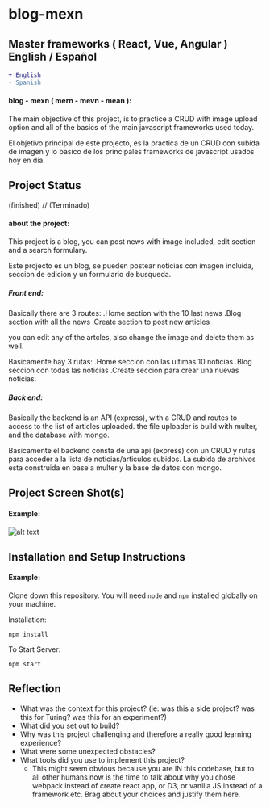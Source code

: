 
# blog-mexn
## Master frameworks ( React, Vue, Angular ) English / Español
```diff
+ English
- Spanish

```
#### blog - mexn ( mern - mevn - mean ):

The main objective of this project, is to practice a CRUD with image upload option and all of the basics of the main javascript frameworks used today.

El objetivo principal de este projecto, es la practica de un CRUD con subida de imagen y lo basico de los principales frameworks de javascript usados hoy en dia.

## Project Status
(finished) // (Terminado)

#### about the project:

This project is a blog, you can post news with image included, edit section  and a search formulary.

Este projecto es un blog, se pueden postear noticias con imagen incluida, seccion de edicion y un formulario de busqueda.

##### Front end:

Basically there are 3 routes:
.Home section with the 10 last news
.Blog section with all the news
.Create section to post new articles

you can edit any of the artcles, also change the image and delete them as well.

Basicamente hay 3 rutas:
.Home seccion con las ultimas 10 noticias
.Blog seccion con todas las noticias
.Create seccion para crear una nuevas noticias.

##### Back end:

Basically the backend is an API (express), with a CRUD and routes to access to the list of articles uploaded.
the file uploader is build with multer, and the database with mongo.

Basicamente el backend consta de una api (express) con un CRUD y rutas para acceder a la lista de noticias/articulos subidos.
La subida de archivos esta construida en base a multer y la base de datos con mongo.

## Project Screen Shot(s)

#### Example:   

![alt text](https://imgkub.com/images/2022/03/08/example-masterframework.jpg)

## Installation and Setup Instructions

#### Example:  

Clone down this repository. You will need `node` and `npm` installed globally on your machine.  

Installation:

`npm install`  


To Start Server:

`npm start`  

## Reflection

  - What was the context for this project? (ie: was this a side project? was this for Turing? was this for an experiment?)
  - What did you set out to build?
  - Why was this project challenging and therefore a really good learning experience?
  - What were some unexpected obstacles?
  - What tools did you use to implement this project?
      - This might seem obvious because you are IN this codebase, but to all other humans now is the time to talk about why you chose webpack instead of create react app, or D3, or vanilla JS instead of a framework etc. Brag about your choices and justify them here.  


